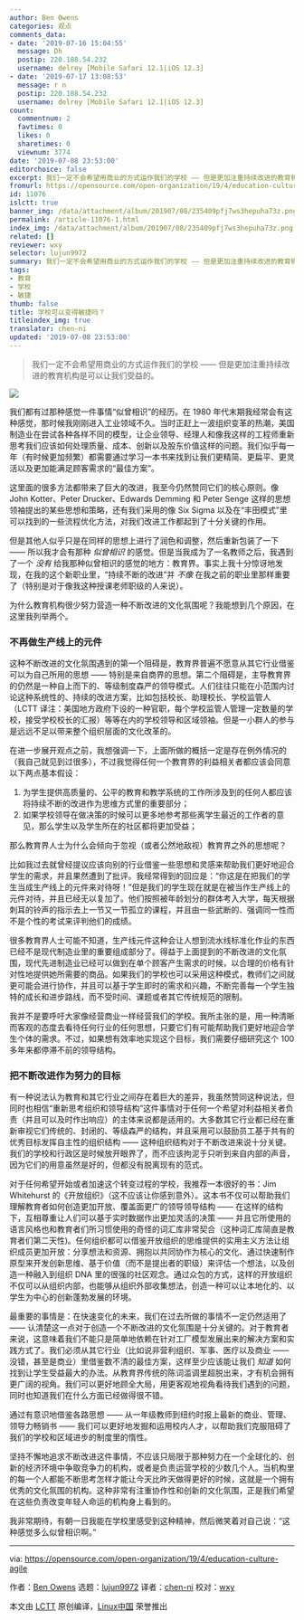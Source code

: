 ```yaml
---
author: Ben Owens
categories: 观点
comments_data:
- date: '2019-07-16 15:04:55'
  message: Dh
  postip: 220.188.54.232
  username: delrey [Mobile Safari 12.1|iOS 12.3]
- date: '2019-07-17 13:08:53'
  message: r n
  postip: 220.188.54.232
  username: delrey [Mobile Safari 12.1|iOS 12.3]
count:
  commentnum: 2
  favtimes: 0
  likes: 0
  sharetimes: 0
  viewnum: 3774
date: '2019-07-08 23:53:00'
editorchoice: false
excerpt: 我们一定不会希望用商业的方式运作我们的学校 —— 但是更加注重持续改进的教育机构是可以让我们受益的。
fromurl: https://opensource.com/open-organization/19/4/education-culture-agile
id: 11076
islctt: true
banner_img: /data/attachment/album/201907/08/235409pfj7ws3hepuha73z.png
permalink: /article-11076-1.html
index_img: /data/attachment/album/201907/08/235409pfj7ws3hepuha73z.png.thumb.jpg
related: []
reviewer: wxy
selector: lujun9972
summary: 我们一定不会希望用商业的方式运作我们的学校 —— 但是更加注重持续改进的教育机构是可以让我们受益的。
tags:
- 教育
- 学校
- 敏捷
thumb: false
title: 学校可以变得敏捷吗？
titleindex_img: true
translator: chen-ni
updated: '2019-07-08 23:53:00'
---
```



> 
> 我们一定不会希望用商业的方式运作我们的学校 —— 但是更加注重持续改进的教育机构是可以让我们受益的。
> 
> 
> 


![](/data/attachment/album/201907/08/235409pfj7ws3hepuha73z.png)


我们都有过那种感觉一件事情“似曾相识”的经历。在 1980 年代末期我经常会有这种感觉，那时候我刚刚进入工业领域不久。当时正赶上一波组织变革的热潮，美国制造业在尝试各种各样不同的模型，让企业领导、经理人和像我这样的工程师重新思考我们应该如何处理质量、成本、创新以及股东价值这样的问题。我们似乎每一年（有时候更加频繁）都需要通过学习一本书来找到让我们更精简、更扁平、更灵活以及更加能满足顾客需求的“最佳方案”。


这里面的很多方法都带来了巨大的改进，我至今仍然赞同它们的核心原则。像 John Kotter、Peter Drucker、Edwards Demming 和 Peter Senge 这样的思想领袖提出的某些思想和策略，还有我们采用的像 Six Sigma 以及在“丰田模式”里可以找到的一些流程优化方法，对我们改进工作都起到了十分关键的作用。


但是其他人似乎只是在同样的思想上进行了润色和调整，然后重新包装了一下 —— 所以我才会有那种 *似曾相识* 的感觉。但是当我成为了一名教师之后，我遇到了一个 *没有* 给我那种似曾相识的感觉的地方：教育界。事实上我十分惊讶地发现，在我的这个新职业里，“持续不断的改进”并 *不像* 在我之前的职业里那样重要了（特别是对于像我这种授课老师职级的人来说）。


为什么教育机构很少努力营造一种不断改进的文化氛围呢？我能想到几个原因，在这里我列举两个。


### 不再做生产线上的元件


这种不断改进的文化氛围遇到的第一个阻碍是，教育界普遍不愿意从其它行业借鉴可以为自己所用的思想 —— 特别是来自商界的思想。第二个阻碍是，主导教育界的仍然是一种自上而下的、等级制度森严的领导模式。人们往往只能在小范围内讨论这种系统性的、持续的改进方案，比如包括校长、助理校长、学校监管人（LCTT 译注：美国地方政府下设的一种官职，每个学校监管人管理一定数量的学校，接受学校校长的汇报）等等在内的学校领导和区域领袖。但是一小群人的参与是远远不足以带来整个组织层面的文化改革的。


在进一步展开观点之前，我想强调一下，上面所做的概括一定是存在例外情况的（我自己就见到过很多），不过我觉得任何一个教育界的利益相关者都应该会同意以下两点基本假设：


1. 为学生提供高质量的、公平的教育和教学系统的工作所涉及到的任何人都应该将持续不断的改进作为思维方式里的重要部分；
2. 如果学校领导在做决策的时候可以更多地参考那些离学生最近的工作者的意见，那么学生以及学生所在的社区都将更加受益；


那么教育界人士为什么会倾向于忽视（或者公然地敌视）教育界之外的思想呢？


比如我过去就曾经提议应该向别的行业借鉴一些思想和灵感来帮助我们更好地迎合学生的需求，并且果然遭到了批评。我经常得到的回应是：“你这是在把我们的学生当成生产线上的元件来对待呀！”但是我们的学生现在就是在被当作生产线上的元件对待，并且已经无以复加了。他们按照被年龄划分的群体考入大学，每天根据刺耳的铃声的指示去上一节又一节孤立的课程，并且由一些武断的、强调同一性而不是个性的考试来评判他们的成绩。


很多教育界人士可能不知道，生产线元件这种会让人想到流水线标准化作业的东西已经不是现代制造业里的重要组成部分了。得益于上面提到的不断改进的文化氛围，现代先进制造业已经可以做到在单个顾客产生需求的时候，以合理的价格有针对性地提供她所需要的商品。如果我们的学校也可以采用这种模式，教师们之间就更可能会进行协作，并且可以基于学生即时的需求和兴趣，不断完善每一个学生独特的成长和进步路线，而不受时间、课题或者其它传统规范的限制。


我并不是要呼吁大家像经营商业一样经营我们的学校。我所主张的是，用一种清晰而客观的态度去看待任何行业的任何思想，只要它们有可能帮助我们更好地迎合学生个体的需求。不过，如果想有效率地实现这个目标，我们需要仔细研究这个 100 多年来都停滞不前的领导结构。


### 把不断改进作为努力的目标


有一种说法认为教育和其它行业之间存在着巨大的差异，我虽然赞同这种说法，但同时也相信“重新思考组织和领导结构”这件事情对于任何一个希望对利益相关者负责（并且可以及时作出响应）的主体来说都是适用的。大多数其它行业都已经在重新审视它们传统的、封闭的、等级森严的结构，并且采用可以鼓励员工基于共有的优秀目标发挥自主性的组织结构 —— 这种组织结构对于不断改进来说十分关键。我们的学校和行政区是时候放开眼界了，而不应该拘泥于只听到来自内部的声音，因为它们的用意虽然是好的，但都没有脱离现有的范式。


对于任何希望开始或者加速这个转变过程的学校，我推荐一本很好的书：Jim Whitehurst 的《开放组织》（这不应该让你感到意外）。这本书不仅可以帮助我们理解教育者如何创造更加开放、覆盖面更广的领导领导结构 —— 在这样的结构下，互相尊重让人们可以基于实时数据作出更加灵活的决策 —— 并且它所使用的语言风格也和教育者们所习惯使用的奇怪的词汇库非常契合（这种词汇库简直是教育者们第二天性)。任何组织都可以借鉴开放组织的思维提供的实用主义方法让组织成员更加开放：分享想法和资源、拥抱以共同协作为核心的文化、通过快速制作原型来开发创新思维、基于价值（而不是提出者的职级）来评估一个想法，以及创造一种融入到组织 DNA 里的很强的社区观念。通过众包的方式，这样的开放组织不仅可以从组织内部，也能够从组织外部收集想法，创造一种可以让本地化的、以学生为中心的创新蓬勃发展的环境。


最重要的事情是：在快速变化的未来，我们在过去所做的事情不一定仍然适用了 —— 认清楚这一点对于创造一个不断改进的文化氛围是十分关键的。对于教育者来说，这意味着我们不能只是简单地依赖在针对工厂模型发展出来的解决方案和实践方式了。我们必须从其它行业（比如说非营利组织、军事、医疗以及商业 —— 没错，甚至是商业）里借鉴数不清的最佳方案，这样至少应该能让我们 *知道* 如何找到让学生受益最大的办法。从教育界传统的陈词滥调里超脱出来，才有机会拥有更广阔的视角。我们可以更好地顾全大局，用更客观地视角看待我们遇到的问题，同时也知道我们在什么方面已经做得很不错。


通过有意识地借鉴各路思想 —— 从一年级教师到纽约时报上最新的商业、管理、领导力畅销书 —— 我们可以更好地发掘和运用校内人才，以帮助我们克服阻碍了我们的学校和区域进步的制度里的惰性。


坚持不懈地追求不断改进这件事情，不应该只局限于那种努力在一个全球化的、创新的经济环境中争取竞争力的机构，或者是负责运营学校的少数几个人。当机构里的每一个人都能不断思考怎样才能让今天比昨天做得更好的时候，这就是一个拥有优秀的文化氛围的机构。这种非常有注重协作性和创新的文化氛围，正是我们希望在这些负责改变年轻人命运的机构身上看到的。


我非常期待，有朝一日我能在学校里感受到这种精神，然后微笑着对自己说：“这种感觉多么似曾相识啊。”




---


via: <https://opensource.com/open-organization/19/4/education-culture-agile>


作者：[Ben Owens](https://opensource.com/users/engineerteacher/users/ke4qqq/users/n8chz/users/don-watkins) 选题：[lujun9972](https://github.com/lujun9972) 译者：[chen-ni](https://github.com/chen-ni) 校对：[wxy](https://github.com/wxy)


本文由 [LCTT](https://github.com/LCTT/TranslateProject) 原创编译，[Linux中国](https://linux.cn/) 荣誉推出